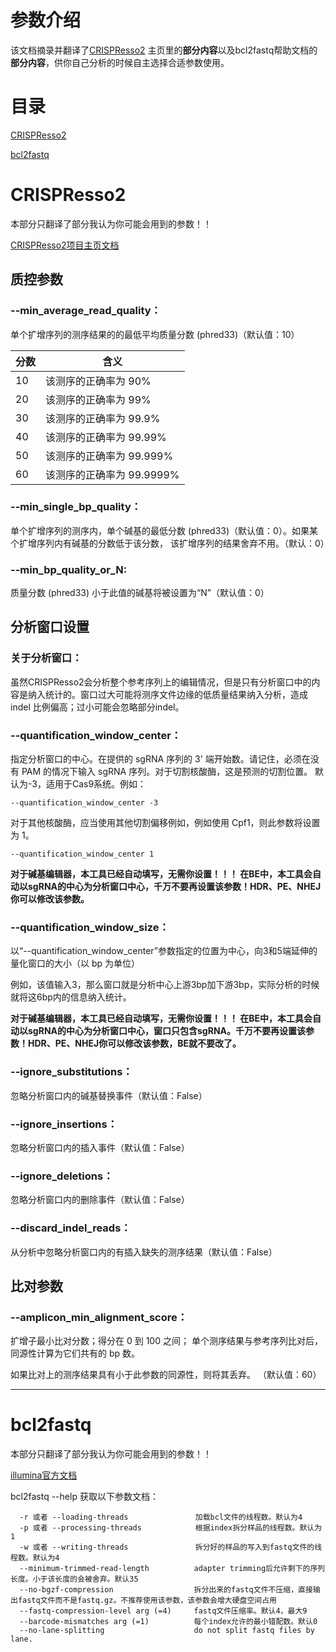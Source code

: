 # 参数介绍
该文档摘录并翻译了[CRISPResso2](https://github.com/pinellolab/CRISPResso2)
主页里的**部分内容**以及bcl2fastq帮助文档的**部分内容**，供你自己分析的时候自主选择合适参数使用。

# 目录
[CRISPResso2](#CRISPResso2)

[bcl2fastq](#bcl2fastq)





# CRISPResso2
本部分只翻译了部分我认为你可能会用到的参数！！

[CRISPResso2项目主页文档](https://github.com/pinellolab/CRISPResso2)

## 质控参数

 ### --min_average_read_quality：
 单个扩增序列的测序结果的的最低平均质量分数 (phred33)（默认值：10）


| 分数  | 含义                |
|-----|-------------------|
| 10  | 该测序的正确率为 90%      |
| 20  | 该测序的正确率为 99%      |
| 30  | 该测序的正确率为 99.9%    |
| 40  | 该测序的正确率为 99.99%   |
| 50  | 该测序的正确率为 99.999%  |
| 60  | 该测序的正确率为 99.9999% |

### --min_single_bp_quality：
单个扩增序列的测序内，单个碱基的最低分数 (phred33)（默认值：0）。如果某个扩增序列内有碱基的分数低于该分数，
该扩增序列的结果舍弃不用。（默认：0）

### --min_bp_quality_or_N: 
质量分数 (phred33) 小于此值的碱基将被设置为“N”（默认值：0）


## 分析窗口设置
### 关于分析窗口：
虽然CRISPResso2会分析整个参考序列上的编辑情况，但是只有分析窗口中的内容是纳入统计的。窗口过大可能将测序文件边缘的低质量结果纳入分析，造成indel
比例偏高；过小可能会忽略部分indel。

### --quantification_window_center：
指定分析窗口的中心。在提供的 sgRNA 序列的 3' 端开始数。请记住，必须在没有 PAM 的情况下输入 sgRNA 序列。对于切割核酸酶，这是预测的切割位置。
默认为-3，适用于Cas9系统。例如：
```
--quantification_window_center -3
```

对于其他核酸酶，应当使用其他切割偏移例如，例如使用 Cpf1，则此参数将设置为 1。
```
--quantification_window_center 1
```
**对于碱基编辑器，本工具已经自动填写，无需你设置！！！
在BE中，本工具会自动以sgRNA的中心为分析窗口中心，千万不要再设置该参数！HDR、PE、NHEJ你可以修改该参数。**


### --quantification_window_size：
以“--quantification_window_center”参数指定的位置为中心，向3和5端延伸的量化窗口的大小（以 bp 为单位）

例如，该值输入3，那么窗口就是分析中心上游3bp加下游3bp，实际分析的时候就将这6bp内的信息纳入统计。

**对于碱基编辑器，本工具已经自动填写，无需你设置！！！
在BE中，本工具会自动以sgRNA的中心为分析窗口中心，窗口只包含sgRNA。千万不要再设置该参数！HDR、PE、NHEJ你可以修改该参数，BE就不要改了。**

### --ignore_substitutions：
忽略分析窗口内的碱基替换事件（默认值：False）

### --ignore_insertions：
忽略分析窗口内的插入事件（默认值：False）

### --ignore_deletions：
忽略分析窗口内的删除事件（默认值：False）

### --discard_indel_reads：
从分析中忽略分析窗口内的有插入缺失的测序结果（默认值：False）


## 比对参数

### --amplicon_min_alignment_score：
扩增子最小比对分数；得分在 0 到 100 之间；
单个测序结果与参考序列比对后，同源性计算为它们共有的 bp 数。

如果比对上的测序结果具有小于此参数的同源性，则将其丢弃。
 （默认值：60）

-------

# bcl2fastq
本部分只翻译了部分我认为你可能会用到的参数！！

[illumina官方文档](https://support.illumina.com/sequencing/sequencing_software/bcl2fastq-conversion-software.html)

bcl2fastq --help 获取以下参数文档：
```commandline
  -r 或者 --loading-threads               加载bcl文件的线程数。默认为4
  -p 或者 --processing-threads            根据index拆分样品的线程数。默认为1
  -w 或者 --writing-threads               拆分好的样品的写入到fastq文件的线程数。默认为4
  --minimum-trimmed-read-length          adapter trimming后允许剩下的序列长度。小于该长度的会被舍弃。默认35
  --no-bgzf-compression                  拆分出来的fastq文件不压缩，直接输出fastq文件而不是fastq.gz。不推荐使用该参数，该参数会增大硬盘空间占用
  --fastq-compression-level arg (=4)     fastq文件压缩率。默认4，最大9
  --barcode-mismatches arg (=1)          每个index允许的最小错配数。默认0
  --no-lane-splitting                    do not split fastq files by lane.
```
